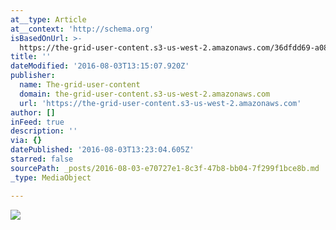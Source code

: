 ```yaml
---
at__type: Article
at__context: 'http://schema.org'
isBasedOnUrl: >-
  https://the-grid-user-content.s3-us-west-2.amazonaws.com/36dfdd69-a085-45ac-a281-85737d307871.jpg
title: ''
dateModified: '2016-08-03T13:15:07.920Z'
publisher:
  name: The-grid-user-content
  domain: the-grid-user-content.s3-us-west-2.amazonaws.com
  url: 'https://the-grid-user-content.s3-us-west-2.amazonaws.com'
author: []
inFeed: true
description: ''
via: {}
datePublished: '2016-08-03T13:23:04.605Z'
starred: false
sourcePath: _posts/2016-08-03-e70727e1-8c3f-47b8-bb04-7f299f1bce8b.md
_type: MediaObject

---
```

![](https://the-grid-user-content.s3-us-west-2.amazonaws.com/36dfdd69-a085-45ac-a281-85737d307871.jpg)